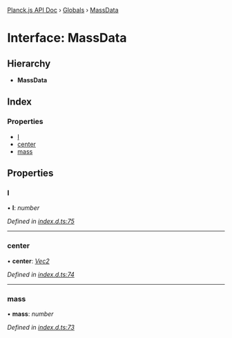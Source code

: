[Planck.js API Doc](../README.md) › [Globals](../globals.md) › [MassData](massdata.md)

# Interface: MassData

## Hierarchy

* **MassData**

## Index

### Properties

* [I](massdata.md#i)
* [center](massdata.md#center)
* [mass](massdata.md#mass)

## Properties

###  I

• **I**: *number*

*Defined in [index.d.ts:75](https://github.com/shakiba/planck.js/blob/b7f66f1/lib/index.d.ts#L75)*

___

###  center

• **center**: *[Vec2](../classes/vec2.md)*

*Defined in [index.d.ts:74](https://github.com/shakiba/planck.js/blob/b7f66f1/lib/index.d.ts#L74)*

___

###  mass

• **mass**: *number*

*Defined in [index.d.ts:73](https://github.com/shakiba/planck.js/blob/b7f66f1/lib/index.d.ts#L73)*
